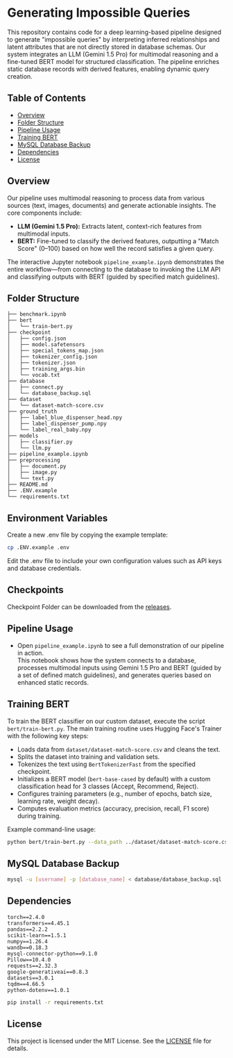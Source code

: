 # Generating Impossible Queries

This repository contains code for a deep learning-based pipeline designed to generate "impossible queries" by interpreting inferred relationships and latent attributes that are not directly stored in database schemas. Our system integrates an LLM (Gemini 1.5 Pro) for multimodal reasoning and a fine-tuned BERT model for structured classification. The pipeline enriches static database records with derived features, enabling dynamic query creation.

## Table of Contents

- [Overview](#overview)
- [Folder Structure](#folder-structure)
- [Pipeline Usage](#pipeline-usage)
- [Training BERT](#training-bert)
- [MySQL Database Backup](#mysql-database-backup)
- [Dependencies](#dependencies)
- [License](#license)

## Overview

Our pipeline uses multimodal reasoning to process data from various sources (text, images, documents) and generate actionable insights. The core components include:

- **LLM (Gemini 1.5 Pro):** Extracts latent, context-rich features from multimodal inputs.
- **BERT:** Fine-tuned to classify the derived features, outputting a "Match Score" (0–100) based on how well the record satisfies a given query.

The interactive Jupyter notebook `pipeline_example.ipynb` demonstrates the entire workflow—from connecting to the database to invoking the LLM API and classifying outputs with BERT (guided by specified match guidelines).

## Folder Structure

```
├── benchmark.ipynb
├── bert
│   └── train-bert.py
├── checkpoint
│   ├── config.json
│   ├── model.safetensors
│   ├── special_tokens_map.json
│   ├── tokenizer_config.json
│   ├── tokenizer.json
│   ├── training_args.bin
│   └── vocab.txt
├── database
│   ├── connect.py
│   └── database_backup.sql
├── dataset
│   └── dataset-match-score.csv
├── ground_truth
│   ├── label_blue_dispenser_head.npy
│   ├── label_dispenser_pump.npy
│   └── label_real_baby.npy
├── models
│   ├── classifier.py
│   └── llm.py
├── pipeline_example.ipynb
├── preprocessing
│   ├── document.py
│   ├── image.py
│   └── text.py
├── README.md
├── .ENV.example
└── requirements.txt
```
## Environment Variables
Create a new .env file by copying the example template:
```bash
cp .ENV.example .env
```
Edit the .env file to include your own configuration values such as API keys and database credentials.


## Checkpoints
Checkpoint Folder can be downloaded from the [releases]().

## Pipeline Usage

- Open `pipeline_example.ipynb` to see a full demonstration of our pipeline in action.  
  This notebook shows how the system connects to a database, processes multimodal inputs using Gemini 1.5 Pro and BERT (guided by a set of defined match guidelines), and generates queries based on enhanced static records.

## Training BERT

To train the BERT classifier on our custom dataset, execute the script `bert/train-bert.py`. The main training routine uses Hugging Face's Trainer with the following key steps:

- Loads data from `dataset/dataset-match-score.csv` and cleans the text.
- Splits the dataset into training and validation sets.
- Tokenizes the text using `BertTokenizerFast` from the specified checkpoint.
- Initializes a BERT model (`bert-base-cased` by default) with a custom classification head for 3 classes (Accept, Recommend, Reject).
- Configures training parameters (e.g., number of epochs, batch size, learning rate, weight decay).
- Computes evaluation metrics (accuracy, precision, recall, F1 score) during training.

Example command-line usage:

```bash
python bert/train-bert.py --data_path ../dataset/dataset-match-score.csv --checkpoint bert-base-cased --batch_size 32 --epochs 2 --learning_rate 5e-4 --weight_decay 5e-4 --output_dir train-checkpoints
```

## MySQL Database Backup

```bash
mysql -u [username] -p [database_name] < database/database_backup.sql
```

## Dependencies

```
torch==2.4.0
transformers==4.45.1
pandas==2.2.2
scikit-learn==1.5.1
numpy==1.26.4
wandb==0.18.3
mysql-connector-python==9.1.0
Pillow==10.4.0
requests==2.32.3
google-generativeai==0.8.3
datasets==3.0.1
tqdm==4.66.5
python-dotenv==1.0.1
```

```bash
pip install -r requirements.txt
```

## License

This project is licensed under the MIT License. See the [LICENSE](LICENSE) file for details.
